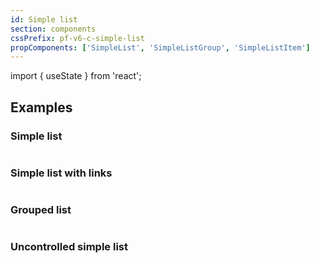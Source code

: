 ```yaml
---
id: Simple list
section: components
cssPrefix: pf-v6-c-simple-list
propComponents: ['SimpleList', 'SimpleListGroup', 'SimpleListItem']
---
```

import { useState } from 'react';

## Examples

### Simple list

```ts file="SimpleListBasic.tsx"

```

### Simple list with links

```ts file="SimpleListLinks.tsx"

```

### Grouped list

```ts file="SimpleListGrouped.tsx"

```

### Uncontrolled simple list

```ts file="SimpleListUncontrolled.tsx"

```
